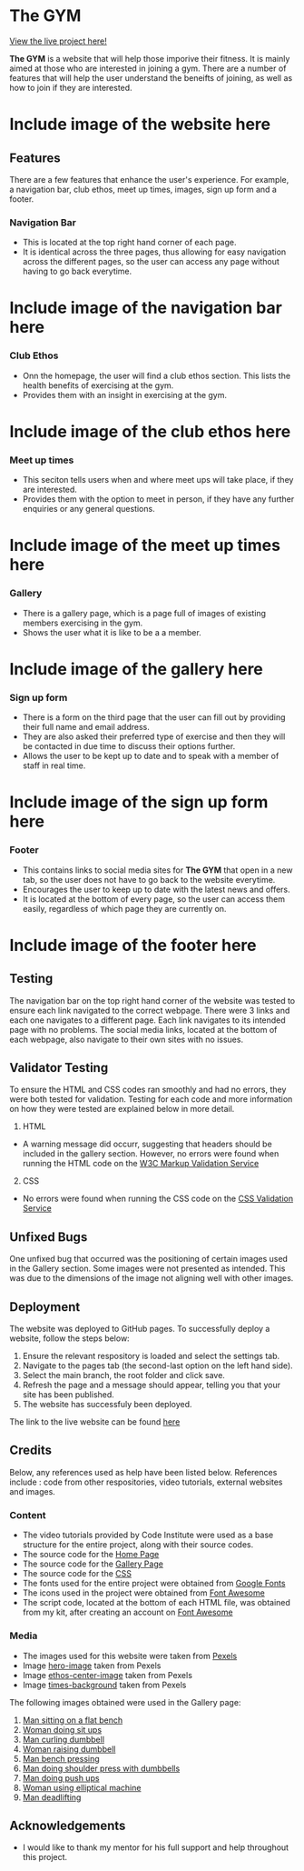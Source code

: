 # The GYM

[View the live project here!](https://mohamed-hagabdalla.github.io/Portfolio-One-New/)

**The GYM** is a website that will help those imporive their fitness. It is mainly aimed at those who are interested in joining a gym. There are a number of features that will help the user understand the beneifts of joining, as well as how to join if they are interested.

# Include image of the website here

## Features

There are a few features that enhance the user's experience. For example, a navigation bar, club ethos, meet up times, images, sign up form and a footer.

### Navigation Bar

- This is located at the top right hand corner of each page.
- It is identical across the three pages, thus allowing for easy navigation across the different pages, so the user can access any page without having to go back everytime.

# Include image of the navigation bar here

### Club Ethos

- Onn the homepage, the user will find a club ethos section. This lists the health benefits of exercising at the gym. 
- Provides them with an insight in exercising at the gym.

# Include image of the club ethos here

### Meet up times

- This seciton tells users when and where meet ups will take place, if they are interested.
- Provides them with the option to meet in person, if they have any further enquiries or any general questions.

# Include image of the meet up times here

### Gallery

- There is a gallery page, which is a page full of images of existing members exercising in the gym.
- Shows the user what it is like to be a a member.

# Include image of the gallery here

### Sign up form

- There is a form on the third page that the user can fill out by providing their full name and email address.
- They are also asked their preferred type of exercise and then they will be contacted in due time to discuss their options further.
- Allows the user to be kept up to date and to speak with a member of staff in real time.

# Include image of the sign up form here

### Footer

- This contains links to social media sites for **The GYM** that open in a new tab, so the user does not have to go back to the website everytime.
- Encourages the user to keep up to date with the latest news and offers.
- It is located at the bottom of every page, so the user can access them easily, regardless of which page they are currently on.

# Include image of the footer here

## Testing

The navigation bar on the top right hand corner of the website was tested to ensure each link navigated to the correct webpage. There were 3 links and each one navigates to a different page. Each link navigates to its intended page with no problems. The social media links, located at the bottom of each webpage, also navigate to their own sites with no issues.

## Validator Testing

To ensure the HTML and CSS codes ran smoothly and had no errors, they were both tested for validation. Testing for each code and more information on how they were tested are explained below in more detail.

1. HTML
-  A warning message did occurr, suggesting that headers should be included in the gallery section. However, no errors were found when running the HTML code on the [W3C Markup Validation Service](https://validator.w3.org/#validate_by_input)

2. CSS
- No errors were found when running the CSS code on the [CSS Validation Service](https://jigsaw.w3.org/css-validator/)

## Unfixed Bugs

One unfixed bug that occurred was the positioning of certain images used in the Gallery section. Some images were not presented as intended. This was due to the dimensions of the image not aligning well with other images.

## Deployment

The website was deployed to GitHub pages. To successfully deploy a website, follow the steps below:

1. Ensure the relevant respository is loaded and select the settings tab.
2. Navigate to the pages tab (the second-last option on the left hand side).
3. Select the main branch, the root folder and click save.
4. Refresh the page and a message should appear, telling you that your site has been published.
5. The website has successfuly been deployed. 

The link to the live website can be found [here](https://mohamed-hagabdalla.github.io/Portfolio-One-New/)


## Credits

Below, any references used as help have been listed below. References include : code from other respositories, video tutorials, external websites and images. 

### Content

- The video tutorials provided by Code Institute were used as a base structure for the entire project, along with their source codes.
- The source code for the [Home Page](https://github.com/Code-Institute-Solutions/love-running-2.0-sourcecode/blob/main/08-responsive-elements/05-responsive-gallery/index.html)
- The source code for the [Gallery Page](https://github.com/Code-Institute-Solutions/love-running-2.0-sourcecode/blob/main/08-responsive-elements/05-responsive-gallery/gallery.html)
- The source code for the [CSS](https://github.com/Code-Institute-Solutions/love-running-2.0-sourcecode/blob/main/08-responsive-elements/05-responsive-gallery/assets/css/style.css)
- The fonts used for the entire project were obtained from [Google Fonts](https://fonts.google.com/)
- The icons used in the project were obtained from [Font Awesome](https://www.fontawesome.com/)
- The script code, located at the bottom of each HTML file, was obtained from my kit, after creating an account on [Font Awesome](https://fontawesome.com/kits/749939eb6c/use)

### Media 

- The images used for this website were taken from [Pexels](https://www.pexels.com/)
- Image [hero-image](https://www.pexels.com/photo/man-lifting-barbel-17840/) taken from Pexels
- Image [ethos-center-image](https://www.pexels.com/photo/man-holding-barbell-1431282/) taken from Pexels
- Image [times-background](https://www.pexels.com/photo/bridge-over-river-in-city-258117/) taken from Pexels

The following images obtained were used in the Gallery page: 

1. [Man sitting on a flat bench](https://www.pexels.com/photo/man-sitting-on-flat-bench-3490348/)
2. [Woman doing sit ups](https://www.pexels.com/photo/woman-doing-sit-ups-3076516/)
3. [Man curling dumbbell](https://www.pexels.com/photo/man-in-white-tank-top-and-grey-shorts-lifting-dumbbell-3838389/)
4. [Woman raising dumbbell ](https://www.pexels.com/photo/photo-of-woman-sitting-and-raising-dumbbells-2475875/)
5. [Man bench pressing](https://www.pexels.com/photo/muscular-sportsman-training-with-heavy-barbell-during-weightlifting-workout-in-modern-gym-3837781/)
6. [Man doing shoulder press with dumbbells](https://www.pexels.com/photo/man-exercising-at-a-gym-4164759/)
7. [Man doing push ups](https://www.pexels.com/photo/photo-of-man-doing-push-ups-using-yellow-kettlebell-4720269/)
8. [Woman using elliptical machine](https://www.pexels.com/photo/exhausted-young-obese-woman-training-on-elliptical-machine-with-support-of-asian-male-instructor-6551093/)
9. [Man deadlifting](https://www.pexels.com/photo/man-lifting-a-barbell-4720776/)

## Acknowledgements

- I would like to thank my mentor for his full support and help throughout this project.